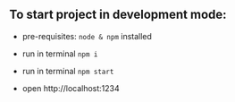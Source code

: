 ## To start project in development mode:
- pre-requisites: `node & npm` installed

- run in terminal `npm i`
- run in terminal `npm start`
- open http://localhost:1234
